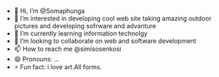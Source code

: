 - 👋 Hi, I’m @Somaphunga
- 👀 I’m interested in developing cool web site taking amazing outdoor pictures and developing sofrware and advanture 
- 🌱 I’m currently learning information technolgy 
- 💞️ I’m looking to collaborate on web and software development
- 📫 How to reach me @simisosenkosi
- 😄 Pronouns: ...
- ⚡ Fun fact: i love art.All forms.

<!---
Somaphunga/Somaphunga is a ✨ special ✨ repository because its `README.md` (this file) appears on your GitHub profile.
You can click the Preview link to take a look at your changes.
--->
